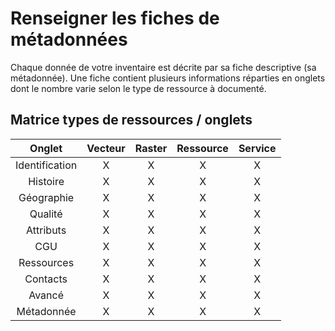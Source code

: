 # Renseigner les fiches de métadonnées

Chaque donnée de votre inventaire est décrite par sa fiche descriptive (sa métadonnée). Une fiche contient plusieurs informations réparties en onglets dont le nombre varie selon le type de ressource à documenté.

## Matrice types de ressources / onglets

| Onglet          | Vecteur | Raster  | Ressource | Service |
|:---------------:|:-------:|:-------:|:---------:|:-------:|
| Identification  | X       | X       | X         | X       |
| Histoire        | X       | X       | X         | X       |
| Géographie      | X       | X       | X         | X       |
| Qualité         | X       | X       | X         | X       |
| Attributs       | X       | X       | X         | X       |
| CGU             | X       | X       | X         | X       |
| Ressources      | X       | X       | X         | X       |
| Contacts        | X       | X       | X         | X       |
| Avancé          | X       | X       | X         | X       |
| Métadonnée      | X       | X       | X         | X       |



